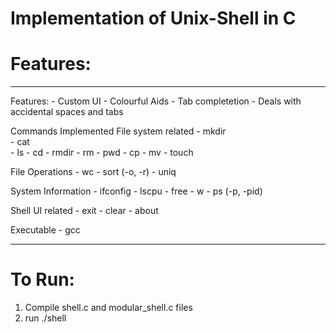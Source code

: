 # Implementation of Unix-Shell in C

# Features:
---
Features:
	- Custom UI
	- Colourful Aids
	- Tab completetion
	- Deals with accidental spaces and tabs
	
Commands Implemented
   File system related
   	- mkdir  
   	- cat  
   	- ls
   	- cd
   	- rmdir
   	- rm 
   	- pwd
	   - cp
   	- mv
   	- touch

   File Operations
   	- wc
   	- sort (-o, -r)
   	- uniq 
   	
   System Information
   	- ifconfig
   	- lscpu
   	- free
   	- w
   	- ps (-p, -pid)

   Shell UI related
   	- exit
   	- clear
   	- about

   Executable
   	- gcc
   
---
# To Run:
1. Compile shell.c and modular_shell.c files
2. run ./shell